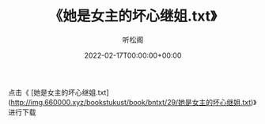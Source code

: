 ﻿---
title:  《她是女主的坏心继姐.txt》
date:   2022-02-17T00:00:00+00:00
author: 听松阁
layout: post
permalink: /她是女主的坏心继姐/
categories: 小说
tags: [小说]
---

点击《 [她是女主的坏心继姐.txt](<a href="http://img.660000.xyz/bookstukust/book/bntxt/29/" target=_blank>http://img.660000.xyz/bookstukust/book/bntxt/29/她是女主的坏心继姐.txt)》进行下载